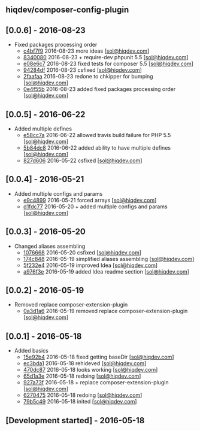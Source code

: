 hiqdev/composer-config-plugin
-----------------------------

## [0.0.6] - 2016-08-23

- Fixed packages processing order
    - [c4bf7f9] 2016-08-23 more ideas [sol@hiqdev.com]
    - [8340080] 2016-08-23 + require-dev phpunit 5.5 [sol@hiqdev.com]
    - [e08e6c7] 2016-08-23 fixed tests for composer 5.5 [sol@hiqdev.com]
    - [94284df] 2016-08-23 csfixed [sol@hiqdev.com]
    - [2faafaa] 2016-08-23 redone to chkipper for bumping [sol@hiqdev.com]
    - [0e4f55b] 2016-08-23 added fixed packages processing order [sol@hiqdev.com]

## [0.0.5] - 2016-06-22

- Added multiple defines
    - [e58cc7a] 2016-06-22 allowed travis build failure for PHP 5.5 [sol@hiqdev.com]
    - [5b84dc8] 2016-06-22 added ability to have multiple defines [sol@hiqdev.com]
    - [827d606] 2016-05-22 csfixed [sol@hiqdev.com]

## [0.0.4] - 2016-05-21

- Added multiple configs and params
    - [e9c4899] 2016-05-21 forced arrays [sol@hiqdev.com]
    - [d1fdc77] 2016-05-20 + added multiple configs and params [sol@hiqdev.com]

## [0.0.3] - 2016-05-20

- Changed aliases assembling
    - [1076668] 2016-05-20 csfixed [sol@hiqdev.com]
    - [174c848] 2016-05-19 simplified aliases assembling [sol@hiqdev.com]
    - [5f232e4] 2016-05-19 improved Idea [sol@hiqdev.com]
    - [a976f3e] 2016-05-19 added Idea readme section [sol@hiqdev.com]

## [0.0.2] - 2016-05-19

- Removed replace composer-extension-plugin
    - [0a3d1a6] 2016-05-19 removed replace composer-extension-plugin [sol@hiqdev.com]

## [0.0.1] - 2016-05-18

- Added basics
    - [15e92b4] 2016-05-18 fixed getting baseDir [sol@hiqdev.com]
    - [ec3bda1] 2016-05-18 rehideved [sol@hiqdev.com]
    - [470dc87] 2016-05-18 looks working [sol@hiqdev.com]
    - [65d1a3e] 2016-05-18 redoing [sol@hiqdev.com]
    - [927a73f] 2016-05-18 + replace composer-extension-plugin [sol@hiqdev.com]
    - [6270475] 2016-05-18 redoing [sol@hiqdev.com]
    - [79b5c49] 2016-05-18 inited [sol@hiqdev.com]

## [Development started] - 2016-05-18

[e58cc7a]: https://github.com/hiqdev/composer-config-plugin/commit/e58cc7a
[5b84dc8]: https://github.com/hiqdev/composer-config-plugin/commit/5b84dc8
[827d606]: https://github.com/hiqdev/composer-config-plugin/commit/827d606
[e9c4899]: https://github.com/hiqdev/composer-config-plugin/commit/e9c4899
[d1fdc77]: https://github.com/hiqdev/composer-config-plugin/commit/d1fdc77
[1076668]: https://github.com/hiqdev/composer-config-plugin/commit/1076668
[174c848]: https://github.com/hiqdev/composer-config-plugin/commit/174c848
[5f232e4]: https://github.com/hiqdev/composer-config-plugin/commit/5f232e4
[a976f3e]: https://github.com/hiqdev/composer-config-plugin/commit/a976f3e
[0a3d1a6]: https://github.com/hiqdev/composer-config-plugin/commit/0a3d1a6
[15e92b4]: https://github.com/hiqdev/composer-config-plugin/commit/15e92b4
[ec3bda1]: https://github.com/hiqdev/composer-config-plugin/commit/ec3bda1
[470dc87]: https://github.com/hiqdev/composer-config-plugin/commit/470dc87
[65d1a3e]: https://github.com/hiqdev/composer-config-plugin/commit/65d1a3e
[927a73f]: https://github.com/hiqdev/composer-config-plugin/commit/927a73f
[6270475]: https://github.com/hiqdev/composer-config-plugin/commit/6270475
[79b5c49]: https://github.com/hiqdev/composer-config-plugin/commit/79b5c49
[0e4f55b]: https://github.com/hiqdev/composer-config-plugin/commit/0e4f55b
[c4bf7f9]: https://github.com/hiqdev/composer-config-plugin/commit/c4bf7f9
[8340080]: https://github.com/hiqdev/composer-config-plugin/commit/8340080
[e08e6c7]: https://github.com/hiqdev/composer-config-plugin/commit/e08e6c7
[94284df]: https://github.com/hiqdev/composer-config-plugin/commit/94284df
[2faafaa]: https://github.com/hiqdev/composer-config-plugin/commit/2faafaa
